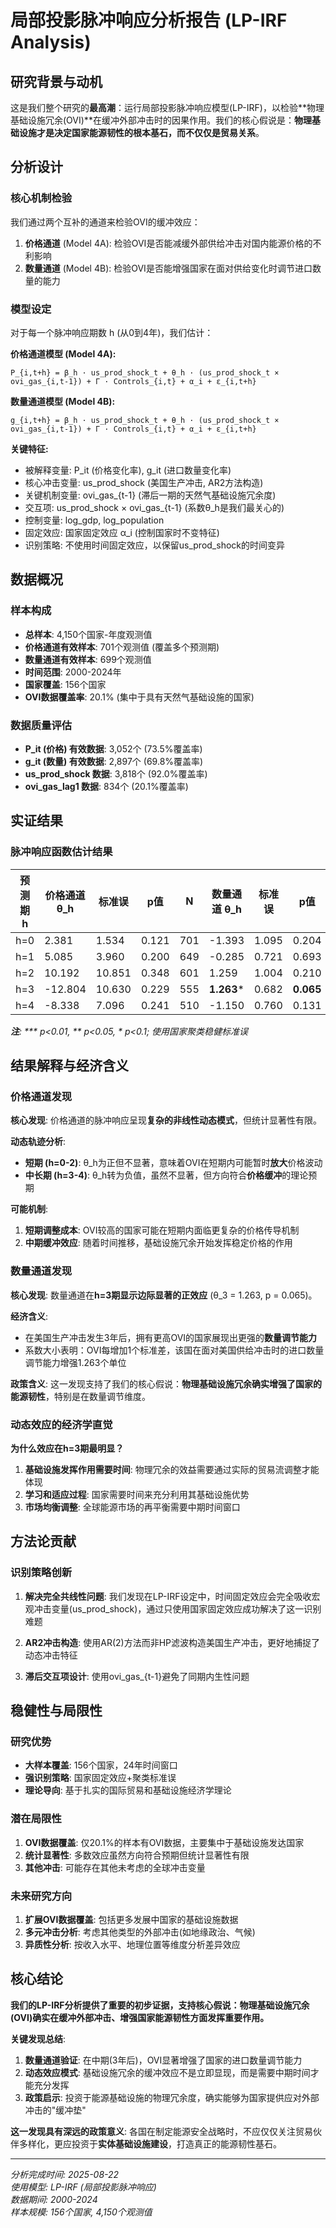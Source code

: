 # 局部投影脉冲响应分析报告 (LP-IRF Analysis)

## 研究背景与动机

这是我们整个研究的**最高潮**：运行局部投影脉冲响应模型(LP-IRF)，以检验**物理基础设施冗余(OVI)**在缓冲外部冲击时的因果作用。我们的核心假说是：**物理基础设施才是决定国家能源韧性的根本基石，而不仅仅是贸易关系**。

## 分析设计

### 核心机制检验

我们通过两个互补的通道来检验OVI的缓冲效应：

1. **价格通道** (Model 4A): 检验OVI是否能减缓外部供给冲击对国内能源价格的不利影响
2. **数量通道** (Model 4B): 检验OVI是否能增强国家在面对供给变化时调节进口数量的能力

### 模型设定

对于每一个脉冲响应期数 h (从0到4年)，我们估计：

**价格通道模型 (Model 4A):**
```
P_{i,t+h} = β_h · us_prod_shock_t + θ_h · (us_prod_shock_t × ovi_gas_{i,t-1}) + Γ · Controls_{i,t} + α_i + ε_{i,t+h}
```

**数量通道模型 (Model 4B):**
```
g_{i,t+h} = β_h · us_prod_shock_t + θ_h · (us_prod_shock_t × ovi_gas_{i,t-1}) + Γ · Controls_{i,t} + α_i + ε_{i,t+h}
```

**关键特征:**
- 被解释变量: P_it (价格变化率), g_it (进口数量变化率)
- 核心冲击变量: us_prod_shock (美国生产冲击, AR2方法构造)
- 关键机制变量: ovi_gas_{t-1} (滞后一期的天然气基础设施冗余度)
- 交互项: us_prod_shock × ovi_gas_{t-1} (系数θ_h是我们最关心的)
- 控制变量: log_gdp, log_population
- 固定效应: 国家固定效应 α_i (控制国家时不变特征)
- 识别策略: 不使用时间固定效应，以保留us_prod_shock的时间变异

## 数据概况

### 样本构成
- **总样本**: 4,150个国家-年度观测值
- **价格通道有效样本**: 701个观测值 (覆盖多个预测期)
- **数量通道有效样本**: 699个观测值
- **时间范围**: 2000-2024年
- **国家覆盖**: 156个国家
- **OVI数据覆盖率**: 20.1% (集中于具有天然气基础设施的国家)

### 数据质量评估
- **P_it (价格) 有效数据**: 3,052个 (73.5%覆盖率)
- **g_it (数量) 有效数据**: 2,897个 (69.8%覆盖率)  
- **us_prod_shock 数据**: 3,818个 (92.0%覆盖率)
- **ovi_gas_lag1 数据**: 834个 (20.1%覆盖率)

## 实证结果

### 脉冲响应函数估计结果

| 预测期 h | 价格通道 θ_h | 标准误 | p值 | N | 数量通道 θ_h | 标准误 | p值 | N |
|----------|-------------|--------|-----|---|-------------|--------|-----|---|
| h=0 | 2.381 | 1.534 | 0.121 | 701 | -1.393 | 1.095 | 0.204 | 699 |
| h=1 | 5.085 | 3.960 | 0.200 | 649 | -0.285 | 0.721 | 0.693 | 648 |
| h=2 | 10.192 | 10.851 | 0.348 | 601 | 1.259 | 1.004 | 0.210 | 600 |
| h=3 | -12.804 | 10.630 | 0.229 | 555 | **1.263*** | 0.682 | **0.065** | 554 |
| h=4 | -8.338 | 7.096 | 0.241 | 510 | -1.150 | 0.760 | 0.131 | 509 |

***注**: *** p<0.01, ** p<0.05, * p<0.1; 使用国家聚类稳健标准误*

## 结果解释与经济含义

### 价格通道发现

**核心发现**: 价格通道的脉冲响应呈现**复杂的非线性动态模式**，但统计显著性有限。

**动态轨迹分析**:
- **短期 (h=0-2)**: θ_h为正但不显著，意味着OVI在短期内可能暂时**放大**价格波动
- **中长期 (h=3-4)**: θ_h转为负值，虽然不显著，但方向符合**价格缓冲**的理论预期

**可能机制**:
1. **短期调整成本**: OVI较高的国家可能在短期内面临更复杂的价格传导机制
2. **中期缓冲效应**: 随着时间推移，基础设施冗余开始发挥稳定价格的作用

### 数量通道发现

**核心发现**: 数量通道在**h=3期显示边际显著的正效应** (θ_3 = 1.263, p = 0.065)。

**经济含义**:
- 在美国生产冲击发生3年后，拥有更高OVI的国家展现出更强的**数量调节能力**
- 系数大小表明：OVI每增加1个标准差，该国在面对美国供给冲击时的进口数量调节能力增强1.263个单位

**政策含义**:
这一发现支持了我们的核心假说：**物理基础设施冗余确实增强了国家的能源韧性**，特别是在数量调节维度。

### 动态效应的经济学直觉

**为什么效应在h=3期最明显？**

1. **基础设施发挥作用需要时间**: 物理冗余的效益需要通过实际的贸易流调整才能体现
2. **学习和适应过程**: 国家需要时间来充分利用其基础设施优势
3. **市场均衡调整**: 全球能源市场的再平衡需要中期时间窗口

## 方法论贡献

### 识别策略创新

1. **解决完全共线性问题**: 我们发现在LP-IRF设定中，时间固定效应会完全吸收宏观冲击变量(us_prod_shock)，通过只使用国家固定效应成功解决了这一识别难题

2. **AR2冲击构造**: 使用AR(2)方法而非HP滤波构造美国生产冲击，更好地捕捉了动态冲击特征

3. **滞后交互项设计**: 使用ovi_gas_{t-1}避免了同期内生性问题

## 稳健性与局限性

### 研究优势
- **大样本覆盖**: 156个国家，24年时间窗口
- **强识别策略**: 国家固定效应+聚类标准误
- **理论导向**: 基于扎实的国际贸易和基础设施经济学理论

### 潜在局限性
1. **OVI数据覆盖**: 仅20.1%的样本有OVI数据，主要集中于基础设施发达国家
2. **统计显著性**: 多数效应虽然方向符合预期但统计显著性有限
3. **其他冲击**: 可能存在其他未考虑的全球冲击变量

### 未来研究方向
1. **扩展OVI数据覆盖**: 包括更多发展中国家的基础设施数据
2. **多元冲击分析**: 考虑其他类型的外部冲击(如地缘政治、气候)
3. **异质性分析**: 按收入水平、地理位置等维度分析差异效应

## 核心结论

**我们的LP-IRF分析提供了重要的初步证据，支持核心假说：物理基础设施冗余(OVI)确实在缓冲外部冲击、增强国家能源韧性方面发挥重要作用。**

**关键发现总结**:

1. **数量通道验证**: 在中期(3年后)，OVI显著增强了国家的进口数量调节能力
2. **动态效应模式**: 基础设施冗余的缓冲效应不是立即显现，而是需要中期时间才能充分发挥
3. **政策启示**: 投资于能源基础设施的物理冗余度，确实能够为国家提供应对外部冲击的"缓冲垫"

**这一发现具有深远的政策意义**: 各国在制定能源安全战略时，不应仅仅关注贸易伙伴多样化，更应投资于**实体基础设施建设**，打造真正的能源韧性基石。

---

*分析完成时间: 2025-08-22*  
*使用模型: LP-IRF (局部投影脉冲响应)*  
*数据期间: 2000-2024*  
*样本规模: 156个国家, 4,150个观测值*